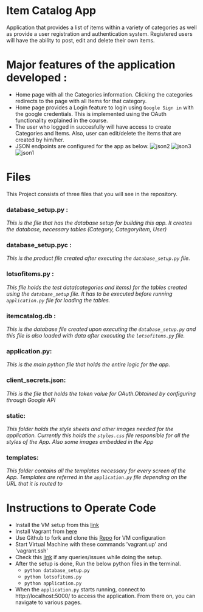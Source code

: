 # Item Catalog App
Application that provides a list of items within a variety of categories as well as provide a user registration and authentication system. Registered users will have the ability to post, edit and delete their own items.

# Major features of the application developed : 
* Home page with all the Categories information. Clicking the categories redirects to the page with all Items for that category. 
* Home page provides a Login feature to login using `Google Sign in` with the google credentials. This is implemented using the OAuth functionality explained in the course. 
* The user who logged in succesfully will have access to create Categories and Items. Also, user can edit/delete the items that are created by him/her. 
* JSON endpoints are configured for the app as below.
![json2](https://user-images.githubusercontent.com/28773669/34325580-4d5e0f56-e84a-11e7-8b4c-e159f9372cd8.jpg)
![json3](https://user-images.githubusercontent.com/28773669/34325581-4db4d61a-e84a-11e7-8c5c-02b64defc3e7.jpg)
![json1](https://user-images.githubusercontent.com/28773669/34325582-4dcb29ec-e84a-11e7-90db-6ac6801fbedd.jpg)


# Files
This Project consists of three files that you will see in the repository. 
### database_setup.py : 
_This is the file that has the database setup for building this app. It creates the database, necessary tables (Category, CategoryItem, User)_
### database_setup.pyc :
_This is the product file created after executing the `database_setup.py` file._
### lotsofitems.py : 
_This file holds the test data(categories and items) for the tables created using the `database_setup` file. It has to be executed before running `application.py` file for loading the tables._
### itemcatalog.db : 
_This is the database file created upon executing the `database_setup.py` and this file is also loaded with data after executing the `lotsofitems.py` file._
### application.py: 
_This is the main python file that holds the entire logic for the app._
### client_secrets.json:
_This is the file that holds the token value for OAuth.Obtained by configuring through Google API_
### static: 
_This folder holds the style sheets and other images needed for the application. Currently this holds the `styles.css` file responsible for all the styles of the App. Also some images embedded in the App_
### templates: 
_This folder contains all the templates necessary for every screen of the App. Templates are referred in the `application.py` file depending on the URL that it is routed to_


# Instructions to Operate Code
* Install the VM setup from this [link](https://classroom.udacity.com/nanodegrees/nd004/parts/8d3e23e1-9ab6-47eb-b4f3-d5dc7ef27bf0/modules/bc51d967-cb21-46f4-90ea-caf73439dc59/lessons/5475ecd6-cfdb-4418-85a2-f2583074c08d/concepts/14c72fe3-e3fe-4959-9c4b-467cf5b7c3a0)
* Install Vagrant from [here](https://www.vagrantup.com/downloads.html)
* Use Github to fork and clone this [Repo](https://github.com/udacity/fullstack-nanodegree-vm) for VM configuration
* Start Virtual Machine with these commands 'vagrant.up' and 'vagrant.ssh'
* Check this [link](https://classroom.udacity.com/nanodegrees/nd004/parts/8d3e23e1-9ab6-47eb-b4f3-d5dc7ef27bf0/modules/bc51d967-cb21-46f4-90ea-caf73439dc59/lessons/262a84d7-86dc-487d-98f9-648aa7ca5a0f/concepts/a9cf98c8-0325-4c68-b972-58d5957f1a91) if any queries/issues while doing the setup. 
* After the setup is done, Run the below python files in the terminal. 
  * `python database_setup.py` 
  * `python lotsofitems.py`
  * `python application.py`
* When the `application.py` starts running, connect to http://localhost:5000/ to access the application. From there on, you can navigate to various pages. 
